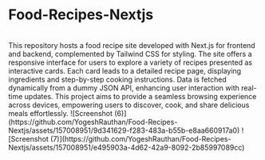 # Food-Recipes-Nextjs
<br>
This repository hosts a food recipe site developed with Next.js for frontend and backend, complemented by Tailwind CSS for styling. The site offers a responsive interface for users to explore a variety of recipes presented as interactive cards. Each card leads to a detailed recipe page, displaying ingredients and step-by-step cooking instructions. Data is fetched dynamically from a dummy JSON API, enhancing user interaction with real-time updates. This project aims to provide a seamless browsing experience across devices, empowering users to discover, cook, and share delicious meals effortlessly.
![Screenshot (6)](https://github.com/YogeshRauthan/Food-Recipes-Nextjs/assets/157008951/9d341629-f283-483a-b55b-e8aa660917a0)
![Screenshot (7)](https://github.com/YogeshRauthan/Food-Recipes-Nextjs/assets/157008951/e495903a-4d62-42a9-8092-2b85997089cc)
